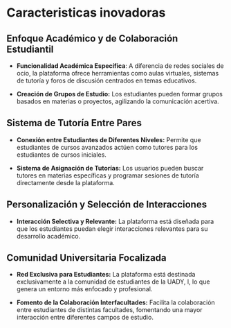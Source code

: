 # Caracteristicas inovadoras

## **Enfoque Académico y de Colaboración Estudiantil**

- **Funcionalidad Académica Específica**: A diferencia de redes sociales de ocio, la plataforma ofrece herramientas como aulas virtuales, sistemas de tutoría y foros de discusión centrados en temas educativos.

- **Creación de Grupos de Estudio:** Los estudiantes pueden formar grupos basados en materias o proyectos, agilizando la comunicación acertiva.


## **Sistema de Tutoría Entre Pares**
- **Conexión entre Estudiantes de Diferentes Niveles:** Permite que estudiantes de cursos avanzados actúen como tutores para los estudiantes de cursos iniciales.

- **Sistema de Asignación de Tutorías:** Los usuarios pueden buscar tutores en materias específicas y programar sesiones de tutoría directamente desde la plataforma.

## **Personalización y Selección de Interacciones**
- **Interacción Selectiva y Relevante:** La plataforma está diseñada para que los estudiantes puedan elegir interacciones relevantes para su desarrollo académico. 

## **Comunidad Universitaria Focalizada**
- **Red Exclusiva para Estudiantes:** La plataforma está destinada exclusivamente a la comunidad de estudiantes de la UADY,  l, lo que genera un entorno más enfocado y profesional.

- **Fomento de la Colaboración Interfacultades:** Facilita la colaboración entre estudiantes de distintas facultades, fomentando una mayor interacción entre diferentes campos de estudio.